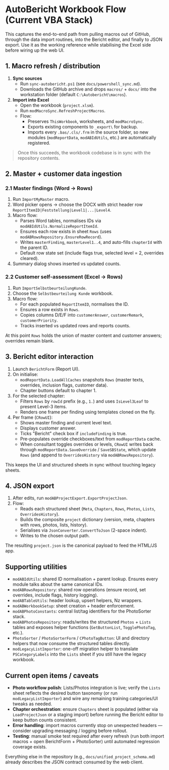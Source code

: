 # AutoBericht Workbook Flow (Current VBA Stack)

This captures the end-to-end path from pulling macros out of GitHub, through the data import routines, into the Bericht editor, and finally to JSON export. Use it as the working reference while stabilising the Excel side before wiring up the web UI.

## 1. Macro refresh / distribution

1. **Sync sources**  
   - Run `sync-autobericht.ps1` (see `docs/powershell_sync.md`).  
   - Downloads the GitHub archive and drops `macros/` + `docs/` into the workstation folder (default `C:\Autobericht\macros`).
2. **Import into Excel**  
   - Open the workbook (`project.xlsm`).  
   - Run `modMacroSync.RefreshProjectMacros`.  
   - Flow:
     - Preserves `ThisWorkbook`, worksheets, and `modMacroSync`.  
     - Exports existing components to `_export\` for backup.  
     - Imports every `.bas/.cls/.frm` in the source folder, so new modules (`modReportData`, `modABIdUtils`, etc.) are automatically registered.

> Once this succeeds, the workbook codebase is in sync with the repository contents.

## 2. Master + customer data ingestion

### 2.1 Master findings (Word → Rows)
1. Run `ImportMyMaster` macro.
2. Word picker opens → choose the DOCX with strict header row `ReportItemID|Feststellung|Level1|...|Level4`.
3. Macro flow:
   - Parses Word tables, normalises IDs via `modABIdUtils.NormalizeReportItemId`.
   - Ensures each row exists in sheet `Rows` (uses `modABRowsRepository.EnsureRowRecord`).
   - Writes `masterFinding`, `masterLevel1..4`, and auto-fills `chapterId` with the parent ID.
   - Default row state set (include flags true, selected level = 2, overrides cleared).
4. Summary dialog shows inserted vs updated counts.

### 2.2 Customer self-assessment (Excel → Rows)
1. Run `ImportSelbstbeurteilungKunde`.
2. Choose the `Selbstbeurteilung Kunde` workbook.
3. Macro flow:
   - For each populated `ReportItemID`, normalises the ID.
   - Ensures a row exists in `Rows`.
   - Copies columns D/E/F into `customerAnswer`, `customerRemark`, `customerPriority`.
   - Tracks inserted vs updated rows and reports counts.

At this point `Rows` holds the union of master content and customer answers; overrides remain blank.

## 3. Bericht editor interaction

1. Launch `BerichtForm` (Report UI).
2. On initialise:
   - `modReportData.LoadAllCaches` snapshots `Rows` (master texts, overrides, inclusion flags, customer data).
   - Chapter buttons default to chapter 1.
3. For the selected chapter:
   - Filters `Rows` by `rowId` prefix (e.g., `1.`) and uses `IsLevel3Leaf` to present Level-3 items.
   - Renders one frame per finding using templates cloned on the fly.
4. Per frame (`CRowUI`):
   - Shows master finding and current level text.
   - Displays customer answer.
   - Ticks "Bericht" check box if `includeFinding` is true.
   - Pre-populates override checkboxes/text from `modReportData` cache.
   - When consultant toggles overrides or levels, `CRowUI` writes back through `modReportData.SaveOverride` / `SaveSBState`, which update `Rows` (and append to `OverridesHistory` via `modABRowsRepository`).

This keeps the UI and structured sheets in sync without touching legacy sheets.

## 4. JSON export

1. After edits, run `modABProjectExport.ExportProjectJson`.
2. Flow:
   - Reads each structured sheet (`Meta`, `Chapters`, `Rows`, `Photos`, `Lists`, `OverridesHistory`).
   - Builds the composite `project` dictionary (version, meta, chapters with rows, photos, lists, history).
   - Serialises via `JsonConverter.ConvertToJson` (2-space indent).
   - Writes to the chosen output path.

The resulting `project.json` is the canonical payload to feed the HTML/JS app.

## Supporting utilities

- `modABIdUtils`: shared ID normalisation + parent lookup. Ensures every module talks about the same canonical IDs.
- `modABRowsRepository`: shared row operations (ensure record, set overrides, include flags, history logging).
- `modABTableUtils`: header lookup, upsert helpers, Nz wrappers.
- `modABWorkbookSetup`: sheet creation + header enforcement.
- `modABPhotoConstants`: central list/tag identifiers for the PhotoSorter stack.
- `modABPhotosRepository`: reads/writes the structured `Photos` + `Lists` tables and exposes helper functions (`GetButtonList`, `TogglePhotoTag`, etc.).
- `PhotoSorter` / `PhotoSorterForm` / `CPhotoTagButton`: UI and directory helpers that now consume the structured tables directly.
- `modLegacyListImporter`: one-off migration helper to translate `PSCategoryLabels` into the `Lists` sheet if you still have the legacy workbook.

## Current open items / caveats

- **Photo workflow polish**: Lists/Photos integration is live; verify the `Lists` sheet reflects the desired button taxonomy (or run `modLegacyListImporter`) and wire any remaining training categories/UI tweaks as needed.
- **Chapter orchestration**: ensure `Chapters` sheet is populated (either via `LoadProjectJson` or a staging import) before running the Bericht editor to keep button counts consistent.
- **Error handling**: import macros currently stop on unexpected headers — consider upgrading messaging / logging before rollout.
- **Testing**: manual smoke test required after every refresh (run both import macros + open BerichtForm + PhotoSorter) until automated regression coverage exists.

Everything else in the repository (e.g., `docs/unified_project_schema.md`) already describes the JSON contract consumed by the web client.
